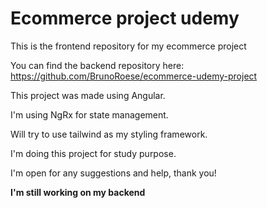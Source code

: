 <h1>Ecommerce project udemy</h1>

This is the frontend repository for my ecommerce project

You can find the backend repository here: https://github.com/BrunoRoese/ecommerce-udemy-project

This project was made using Angular.

I'm using NgRx for state management. 

Will try to use tailwind as my styling framework.

I'm doing this project for study purpose.

I'm open for any suggestions and help, thank you!

**I'm still working on my backend**
